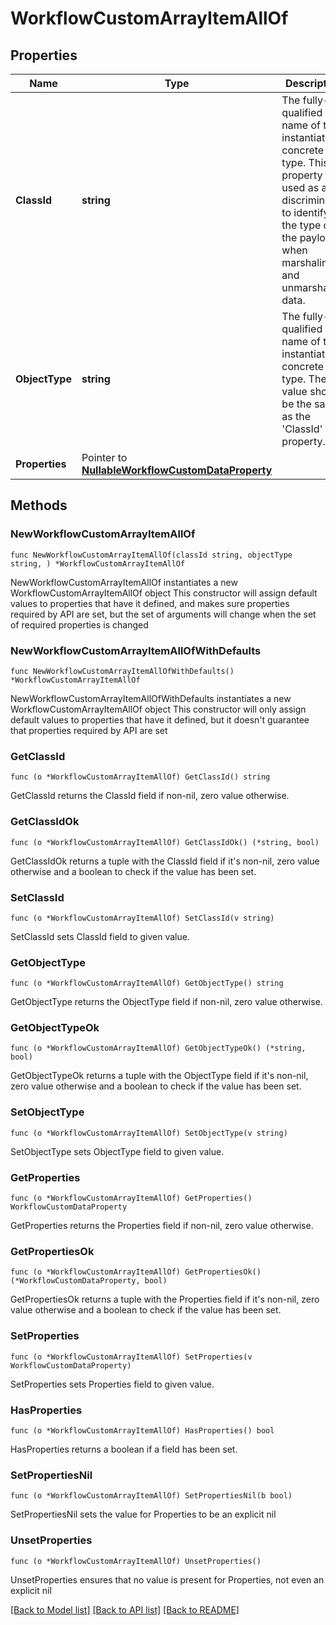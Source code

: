 # WorkflowCustomArrayItemAllOf

## Properties

Name | Type | Description | Notes
------------ | ------------- | ------------- | -------------
**ClassId** | **string** | The fully-qualified name of the instantiated, concrete type. This property is used as a discriminator to identify the type of the payload when marshaling and unmarshaling data. | [default to "workflow.CustomArrayItem"]
**ObjectType** | **string** | The fully-qualified name of the instantiated, concrete type. The value should be the same as the &#39;ClassId&#39; property. | [default to "workflow.CustomArrayItem"]
**Properties** | Pointer to [**NullableWorkflowCustomDataProperty**](WorkflowCustomDataProperty.md) |  | [optional] 

## Methods

### NewWorkflowCustomArrayItemAllOf

`func NewWorkflowCustomArrayItemAllOf(classId string, objectType string, ) *WorkflowCustomArrayItemAllOf`

NewWorkflowCustomArrayItemAllOf instantiates a new WorkflowCustomArrayItemAllOf object
This constructor will assign default values to properties that have it defined,
and makes sure properties required by API are set, but the set of arguments
will change when the set of required properties is changed

### NewWorkflowCustomArrayItemAllOfWithDefaults

`func NewWorkflowCustomArrayItemAllOfWithDefaults() *WorkflowCustomArrayItemAllOf`

NewWorkflowCustomArrayItemAllOfWithDefaults instantiates a new WorkflowCustomArrayItemAllOf object
This constructor will only assign default values to properties that have it defined,
but it doesn't guarantee that properties required by API are set

### GetClassId

`func (o *WorkflowCustomArrayItemAllOf) GetClassId() string`

GetClassId returns the ClassId field if non-nil, zero value otherwise.

### GetClassIdOk

`func (o *WorkflowCustomArrayItemAllOf) GetClassIdOk() (*string, bool)`

GetClassIdOk returns a tuple with the ClassId field if it's non-nil, zero value otherwise
and a boolean to check if the value has been set.

### SetClassId

`func (o *WorkflowCustomArrayItemAllOf) SetClassId(v string)`

SetClassId sets ClassId field to given value.


### GetObjectType

`func (o *WorkflowCustomArrayItemAllOf) GetObjectType() string`

GetObjectType returns the ObjectType field if non-nil, zero value otherwise.

### GetObjectTypeOk

`func (o *WorkflowCustomArrayItemAllOf) GetObjectTypeOk() (*string, bool)`

GetObjectTypeOk returns a tuple with the ObjectType field if it's non-nil, zero value otherwise
and a boolean to check if the value has been set.

### SetObjectType

`func (o *WorkflowCustomArrayItemAllOf) SetObjectType(v string)`

SetObjectType sets ObjectType field to given value.


### GetProperties

`func (o *WorkflowCustomArrayItemAllOf) GetProperties() WorkflowCustomDataProperty`

GetProperties returns the Properties field if non-nil, zero value otherwise.

### GetPropertiesOk

`func (o *WorkflowCustomArrayItemAllOf) GetPropertiesOk() (*WorkflowCustomDataProperty, bool)`

GetPropertiesOk returns a tuple with the Properties field if it's non-nil, zero value otherwise
and a boolean to check if the value has been set.

### SetProperties

`func (o *WorkflowCustomArrayItemAllOf) SetProperties(v WorkflowCustomDataProperty)`

SetProperties sets Properties field to given value.

### HasProperties

`func (o *WorkflowCustomArrayItemAllOf) HasProperties() bool`

HasProperties returns a boolean if a field has been set.

### SetPropertiesNil

`func (o *WorkflowCustomArrayItemAllOf) SetPropertiesNil(b bool)`

 SetPropertiesNil sets the value for Properties to be an explicit nil

### UnsetProperties
`func (o *WorkflowCustomArrayItemAllOf) UnsetProperties()`

UnsetProperties ensures that no value is present for Properties, not even an explicit nil

[[Back to Model list]](../README.md#documentation-for-models) [[Back to API list]](../README.md#documentation-for-api-endpoints) [[Back to README]](../README.md)


